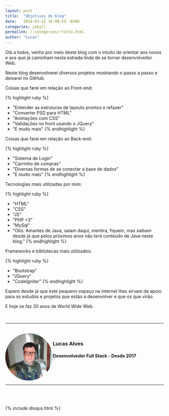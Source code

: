 ```yaml
---
layout: post
title:  "Objetivos do blog"
date:   2019-03-12 16:08:53 -0200
categories: jekyll
permalink: /:categories/:title.html
author: "Lucas"
---
```


Olá a todos, venho por meio deste blog com o intuito de orientar aos novos e aos que já caminham nesta estrada linda de se tornar desenvolvedor Web.

Neste blog desenvolverei diversos projetos mostrando o passo a passo e deixarei no GitHub.

Coisas que farei em relação ao Front-end:

{% highlight ruby %}
  - "Entender as estruturas de layouts prontos e refazer"
  - "Converter PSD para HTML"
  - "Animações com CSS"
  - "Validações no front usando o JQuery"
  - "E muito mais"
{% endhighlight %}

Coisas que farei em relação ao Back-end:

{% highlight ruby %}
  - "Sistema de Login"
  - "Carrinho de compras"
  - "Diversas formas de se conectar a base de dados"
  - "E muito mais"
{% endhighlight %}

Tecnologias mais utilizadas por mim:

{% highlight ruby %}
  - "HTML"
  - "CSS"
  - "JS"
  - "PHP <3"
  - "MySql"
  - "Obs: Amantes de Java, saiam daqui, mentira, fiquem, mas saibam desde já que
  pelos próximos anos não terá conteúdo de Java neste blog."
{% endhighlight %}

Frameworks e bibliotecas mais utilizados:

{% highlight ruby %}
  - "Bootstrap"
  - "JQuery"
  - "CodeIgniter"
{% endhighlight %}

Espero desde já que este pequeno espaço na internet lhes sirvam de apoio para os estudos e projetos que estão a desenvolver e que os que virão.

E hoje se faz 30 anos de World Wide Web.

<br>
<hr>
<br>

<div style="width: 30%; float: left;">
  <img src="/assets/imagens/foto.jpg" style="height: 150px; width: 150px; border-radius: 50%;"/>
</div>

<div style="width: 100%;">
  <h3>Lucas Alves</h3>
  <h4>Desenvolvedor Full Stack - Desde 2017</h4>
</div>

<br><br><br>
<hr>
<br><br><br>
{% include disqus.html %}                         
